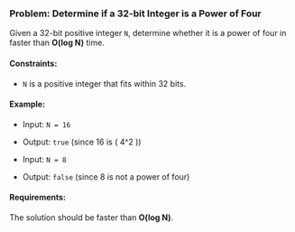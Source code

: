 ### Problem: Determine if a 32-bit Integer is a Power of Four

Given a 32-bit positive integer `N`, determine whether it is a power of four in faster than **O(log N)** time.

#### Constraints:
- `N` is a positive integer that fits within 32 bits.

#### Example:
- Input: `N = 16`
- Output: `true` (since 16 is \( 4^2 \))
  
- Input: `N = 8`
- Output: `false` (since 8 is not a power of four)

#### Requirements:
The solution should be faster than **O(log N)**.
